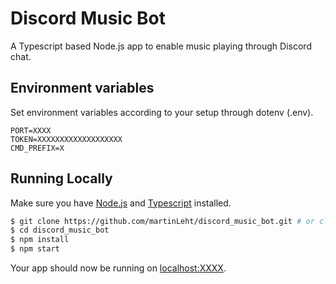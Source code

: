 # Discord Music Bot

A Typescript based Node.js app to enable music playing through Discord chat.

## Environment variables

Set environment variables according to your setup through dotenv (.env).

```env
PORT=XXXX
TOKEN=XXXXXXXXXXXXXXXXXXX
CMD_PREFIX=X
```

## Running Locally

Make sure you have [Node.js](http://nodejs.org/) and [Typescript](https://www.typescriptlang.org/) installed.

```sh
$ git clone https://github.com/martinLeht/discord_music_bot.git # or clone your own fork
$ cd discord_music_bot
$ npm install
$ npm start
```

Your app should now be running on [localhost:XXXX](http://localhost:XXXX/).



